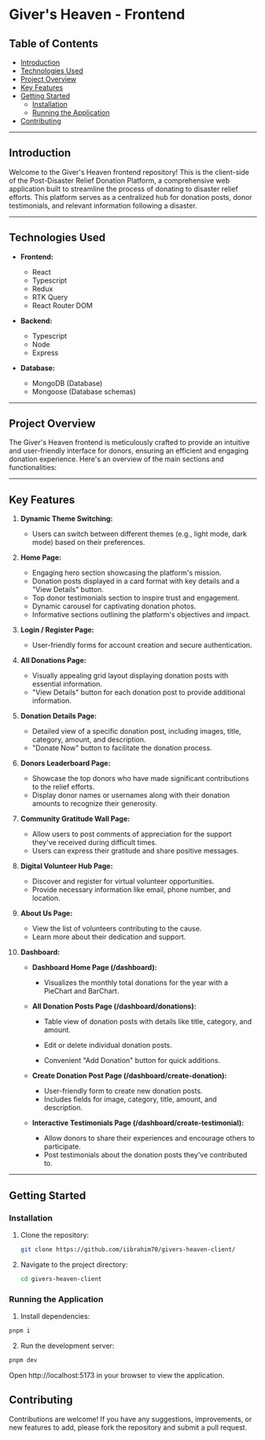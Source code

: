 # Giver's Heaven - Frontend

## Table of Contents

- [Introduction](#introduction)
- [Technologies Used](#technologies-used)
- [Project Overview](#project-overview)
- [Key Features](#key-features)
- [Getting Started](#getting-started)
  - [Installation](#installation)
  - [Running the Application](#running-the-application)
- [Contributing](#contributing)

---

## Introduction

Welcome to the Giver's Heaven frontend repository! This is the client-side of the Post-Disaster Relief Donation Platform, a comprehensive web application built to streamline the process of donating to disaster relief efforts. This platform serves as a centralized hub for donation posts, donor testimonials, and relevant information following a disaster.

---

## Technologies Used

- **Frontend:**

  - React
  - Typescript
  - Redux
  - RTK Query
  - React Router DOM

- **Backend:**

  - Typescript
  - Node
  - Express

- **Database:**
  - MongoDB (Database)
  - Mongoose (Database schemas)

---

## Project Overview

The Giver's Heaven frontend is meticulously crafted to provide an intuitive and user-friendly interface for donors, ensuring an efficient and engaging donation experience. Here's an overview of the main sections and functionalities:

---

## Key Features

1. **Dynamic Theme Switching:**

   - Users can switch between different themes (e.g., light mode, dark mode) based on their preferences.

2. **Home Page:**

   - Engaging hero section showcasing the platform's mission.
   - Donation posts displayed in a card format with key details and a "View Details" button.
   - Top donor testimonials section to inspire trust and engagement.
   - Dynamic carousel for captivating donation photos.
   - Informative sections outlining the platform's objectives and impact.

3. **Login / Register Page:**

   - User-friendly forms for account creation and secure authentication.

4. **All Donations Page:**

   - Visually appealing grid layout displaying donation posts with essential information.
   - "View Details" button for each donation post to provide additional information.

5. **Donation Details Page:**

   - Detailed view of a specific donation post, including images, title, category, amount, and description.
   - "Donate Now" button to facilitate the donation process.

6. **Donors Leaderboard Page:**

   - Showcase the top donors who have made significant contributions to the relief efforts.
   - Display donor names or usernames along with their donation amounts to recognize their generosity.

7. **Community Gratitude Wall Page:**

   - Allow users to post comments of appreciation for the support they've received during difficult times.
   - Users can express their gratitude and share positive messages.

8. **Digital Volunteer Hub Page:**

   - Discover and register for virtual volunteer opportunities.
   - Provide necessary information like email, phone number, and location.

9. **About Us Page:**

   - View the list of volunteers contributing to the cause.
   - Learn more about their dedication and support.

10. **Dashboard:**

    - **Dashboard Home Page (/dashboard):**

      - Visualizes the monthly total donations for the year with a PieChart and BarChart.

    - **All Donation Posts Page (/dashboard/donations):**

      - Table view of donation posts with details like title, category, and amount.

      - Edit or delete individual donation posts.

      - Convenient "Add Donation" button for quick additions.

    - **Create Donation Post Page (/dashboard/create-donation):**

      - User-friendly form to create new donation posts.
      - Includes fields for image, category, title, amount, and description.

    - **Interactive Testimonials Page (/dashboard/create-testimonial):**

      - Allow donors to share their experiences and encourage others to participate.
      - Post testimonials about the donation posts they've contributed to.

---

## Getting Started

### Installation

1. Clone the repository:

   ```bash
   git clone https://github.com/iibrahim70/givers-heaven-client/
   ```

2. Navigate to the project directory:

   ```bash
   cd givers-heaven-client
   ```

### Running the Application

1. Install dependencies:

```bash
pnpm i
```

2. Run the development server:

```bash
pnpm dev
```

Open http://localhost:5173 in your browser to view the application.

## Contributing

Contributions are welcome! If you have any suggestions, improvements, or new features to add, please fork the repository and submit a pull request.
